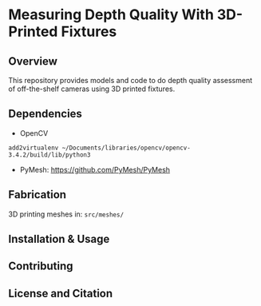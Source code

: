 # Measuring Depth Quality With 3D-Printed Fixtures

## Overview

This repository provides models and code to do depth quality assessment of off-the-shelf cameras using 3D printed fixtures.

## Dependencies

* OpenCV

```
add2virtualenv ~/Documents/libraries/opencv/opencv-3.4.2/build/lib/python3
```

* PyMesh: https://github.com/PyMesh/PyMesh

## Fabrication

3D printing meshes in: `src/meshes/`

## Installation & Usage



## Contributing



## License and Citation

